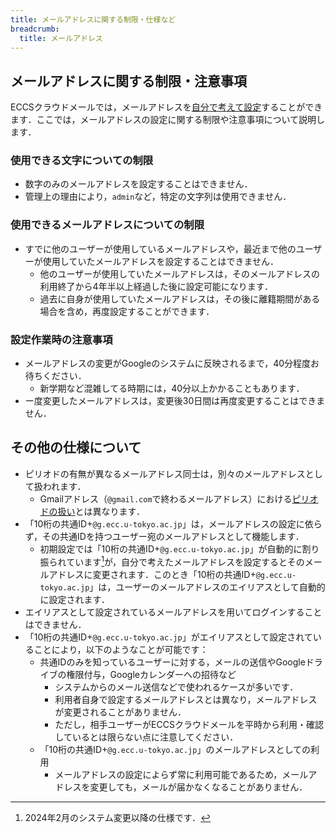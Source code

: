 ```yaml
---
title: メールアドレスに関する制限・仕様など
breadcrumb:
  title: メールアドレス
---
```


## メールアドレスに関する制限・注意事項

ECCSクラウドメールでは，メールアドレスを[自分で考えて設定](../../#configure)することができます．ここでは，メールアドレスの設定に関する制限や注意事項について説明します．

### 使用できる文字についての制限

- 数字のみのメールアドレスを設定することはできません．
- 管理上の理由により，`admin`など，特定の文字列は使用できません．

### 使用できるメールアドレスについての制限

- すでに他のユーザーが使用しているメールアドレスや，最近まで他のユーザーが使用していたメールアドレスを設定することはできません．
  - 他のユーザーが使用していたメールアドレスは，そのメールアドレスの利用終了から4年半以上経過した後に設定可能になります．
  - 過去に自身が使用していたメールアドレスは，その後に離籍期間がある場合を含め，再度設定することができます．

### 設定作業時の注意事項

- メールアドレスの変更がGoogleのシステムに反映されるまで，40分程度お待ちください．
  - 新学期など混雑してる時期には，40分以上かかることもあります．
- ー度変更したメールアドレスは，変更後30日間は再度変更することはできません．

## その他の仕様について

- ピリオドの有無が異なるメールアドレス同士は，別々のメールアドレスとして扱われます．
  - Gmailアドレス（`@gmail.com`で終わるメールアドレス）における[ピリオドの扱い](https://support.google.com/mail/answer/7436150?hl=ja)とは異なります．
- 「10桁の共通ID+`@g.ecc.u-tokyo.ac.jp`」は，メールアドレスの設定に依らず，その共通IDを持つユーザー宛のメールアドレスとして機能します．
  - 初期設定では「10桁の共通ID+`@g.ecc.u-tokyo.ac.jp`」が自動的に割り振られています[^1]が，自分で考えたメールアドレスを設定するとそのメールアドレスに変更されます．このとき「10桁の共通ID+`@g.ecc.u-tokyo.ac.jp`」は，ユーザーのメールアドレスのエイリアスとして自動的に設定されます．
- エイリアスとして設定されているメールアドレスを用いてログインすることはできません．
- 「10桁の共通ID+`@g.ecc.u-tokyo.ac.jp`」がエイリアスとして設定されていることにより，以下のようなことが可能です：
  - 共通IDのみを知っているユーザーに対する，メールの送信やGoogleドライブの権限付与，Googleカレンダーへの招待など
    - システムからのメール送信などで使われるケースが多いです．
    - 利用者自身で設定するメールアドレスとは異なり，メールアドレスが変更されることがありません．
    - ただし，相手ユーザーがECCSクラウドメールを平時から利用・確認しているとは限らない点に注意してください．
  - 「10桁の共通ID+`@g.ecc.u-tokyo.ac.jp`」のメールアドレスとしての利用
    - メールアドレスの設定によらず常に利用可能であるため，メールアドレスを変更しても，メールが届かなくなることがありません．

[^1]: 2024年2月のシステム変更以降の仕様です．

